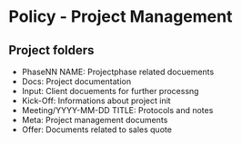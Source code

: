 # Policy - Project Management

## Project folders

* PhaseNN NAME: Projectphase related docuements
* Docs: Project documentation
* Input: Client docuements for further processng
* Kick-Off: Informations about project init
* Meeting/YYYY-MM-DD TITLE: Protocols and notes
* Meta: Project management documents
* Offer: Documents related to sales quote